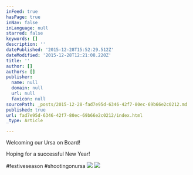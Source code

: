 ```yaml
---
inFeed: true
hasPage: true
inNav: false
inLanguage: null
starred: false
keywords: []
description: ''
datePublished: '2015-12-28T15:52:29.512Z'
dateModified: '2015-12-28T12:21:08.220Z'
title: ''
author: []
authors: []
publisher:
  name: null
  domain: null
  url: null
  favicon: null
sourcePath: _posts/2015-12-28-fad7e95d-6346-42f7-80ec-69b66e2c0212.md
published: true
url: fad7e95d-6346-42f7-80ec-69b66e2c0212/index.html
_type: Article

---
```

Welcoming our Ursa on Board! 

Hoping for a successful New Year! 

\#festiveseason \#shootingonursa
![](https://the-grid-user-content.s3-us-west-2.amazonaws.com/73d97198-3279-4630-9b6c-eda259fcdbd3.JPG)
![](https://the-grid-user-content.s3-us-west-2.amazonaws.com/fc1f3a35-d11f-4718-89aa-8f78af1106bf.jpg)